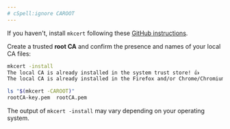 ```yaml
---
# cSpell:ignore CAROOT
---
```


If you haven't, install `mkcert` following these [GitHub instructions].

Create a trusted **root CA** and confirm the presence and names of your local CA files:

```bash
mkcert -install
The local CA is already installed in the system trust store! 👍
The local CA is already installed in the Firefox and/or Chrome/Chromium trust store! 👍

ls "$(mkcert -CAROOT)"
rootCA-key.pem  rootCA.pem
```

The output of `mkcert -install` may vary depending on your operating system.

[GitHub instructions]: https://github.com/FiloSottile/mkcert#installation
